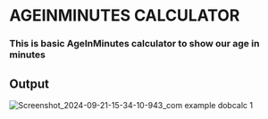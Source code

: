 # AGEINMINUTES CALCULATOR
### This is basic AgeInMinutes calculator to show our age in minutes
## Output
![Screenshot_2024-09-21-15-34-10-943_com example dobcalc 1](https://github.com/user-attachments/assets/f5e02a2a-ff06-4d50-8821-5d146ffbe82f)
